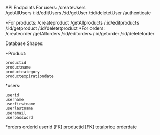 API Endpoints
 For users:
    /createUsers   
    /getAllUsers
    /:id/editUsers
    /:id/getUser
    /:id/deletetUser
    /authenticate

 *For products:
         /createproduct
          /getAllproducts
          /:id/editproducts
          /:id/getproduct
          /:id/deletetproduct
 *For orders:  
           /createorder
          /getAllorders
          /:id/editorders
          /:id/getorder
          /:id/deletetorder

<!-- data base shapes -->

 Database Shapes:

 *Product:

    productid
    productname
    productcategory
    productexpirationdate

 *users:
    
    userid
    username
    userfirstname
    userlastname
    useremail
    userpassword

 *orders
    orderid
    userid [FK]
    productid [FK]
    totalprice
    orderdate


       

